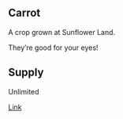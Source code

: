 ## Carrot

A crop grown at Sunflower Land.

They’re good for your eyes!

## Supply

Unlimited

[Link](https://docs.sunflower-land.com/player-guides/crop-farming)

